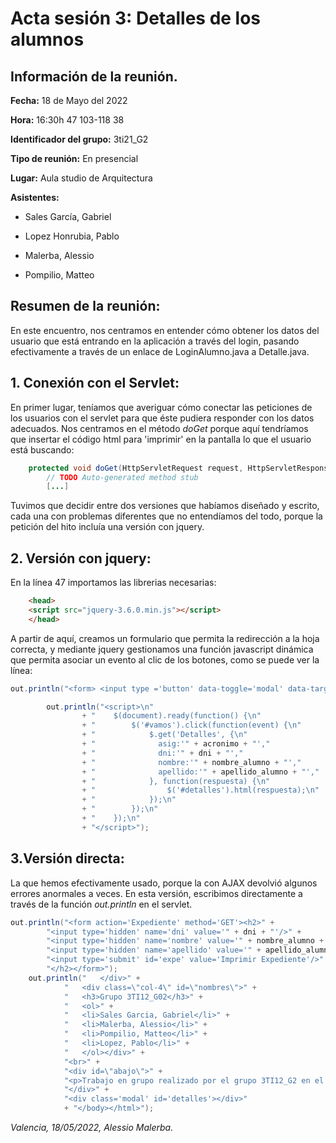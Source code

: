 # Acta sesión 3: Detalles de los alumnos 
## Información de la reunión.
**Fecha:** 18 de Mayo del 2022

**Hora:** 16:30h
47 103-118
38

**Identificador del grupo:** 3ti21_G2

**Tipo de reunión:** En presencial

**Lugar:** Aula studio de Arquitectura

**Asistentes:**

- Sales García, Gabriel

- Lopez Honrubia, Pablo

- Malerba, Alessio

- Pompilio, Matteo


## Resumen de la reunión:
En este encuentro, nos centramos en entender cómo obtener los datos del usuario que está entrando en la aplicación a través del login, pasando efectivamente a través de un enlace de LoginAlumno.java a Detalle.java. 

## 1. Conexión con el Servlet:
En primer lugar, teníamos que averiguar cómo conectar las peticiones de los usuarios con el servlet para que éste pudiera responder con los datos adecuados. Nos centramos en el método *doGet* porque aquí tendríamos que insertar el código html para 'imprimir' en la pantalla lo que el usuario está buscando:
```java
	protected void doGet(HttpServletRequest request, HttpServletResponse response) throws ServletException, IOException {
		// TODO Auto-generated method stub 
        [...]
```

Tuvimos que decidir entre dos versiones que habíamos diseñado y escrito, cada una con problemas diferentes que no entendíamos del todo, porque la petición del hito incluía una versión con jquery.

## 2. Versión con jquery:
En la línea 47 importamos las librerias necesarias:
```html
	<head>
	<script src="jquery-3.6.0.min.js"></script>
	</head>
```

A partir de aquí, creamos un formulario que permita la redirección a la hoja correcta, y mediante jquery gestionamos una función javascript dinámica que permita asociar un evento al clic de los botones, como se puede ver la línea: 
```java
out.println("<form> <input type ='button' data-toggle='modal' data-target='#detalles' value='" + 	 nombreD + "' id='vamos'/> </form>");

		out.println("<script>\n"
				+ "    $(document).ready(function() {\n"
				+ "        $('#vamos').click(function(event) {\n"
				+ "            $.get('Detalles', {\n"
				+ "              asig:'" + acronimo + "',"
				+ "              dni:'" + dni + "',"
				+ "              nombre:'" + nombre_alumno + "',"
				+ "              apellido:'" + apellido_alumno + "',"
				+ "            }, function(respuesta) {\n"
				+ "                $('#detalles').html(respuesta);\n"
				+ "            });\n"
				+ "        });\n"
				+ "    });\n"
				+ "</script>");
```

## 3.Versión directa:
La que hemos efectivamente usado, porque la con AJAX devolvió algunos errores anormales a veces. En esta versión, escribimos directamente a través de la función *out.println* en el servlet.
```java
out.println("<form action='Expediente' method='GET'><h2>" + 
		"<input type='hidden' name='dni' value='" + dni + "'/>" +
		"<input type='hidden' name='nombre' value='" + nombre_alumno + "'/>" +
		"<input type='hidden' name='apellido' value='" + apellido_alumno + "'/>" +
		"<input type='submit' id='expe' value='Imprimir Expediente'/>" + 
		"</h2></form>");
	out.println("   </div>" + 
			"   <div class=\"col-4\" id=\"nombres\">" + 
			"   <h3>Grupo 3TI12_G02</h3>" + 
			"   <ol>" + 
			"   <li>Sales Garcia, Gabriel</li>" + 
			"   <li>Malerba, Alessio</li>" + 
			"   <li>Pompilio, Matteo</li>" + 
			"   <li>Lopez, Pablo</li>" + 
			"   </ol></div>" +
			"<br>" +
			"<div id=\"abajo\">" + 
			"<p>Trabajo en grupo realizado por el grupo 3TI12_G2 en el curso DEW 2021/2022</p>" + 
			"</div>" + 
			"<div class='modal' id='detalles'></div>"
			+ "</body></html>");
```

*Valencia, 18/05/2022, Alessio Malerba.*


